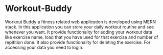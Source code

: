 # Workout-Buddy
Workout Buddy a fitness related web application is developed using MERN stack. In this application you can store your daily workout routine and see whenever you want. It provide functionality for adding your workout data like exercise name, load that you have used for that exercise and number of repitition done. It also provide functionality for deleting the exercise. For accessing your data you need to login.

